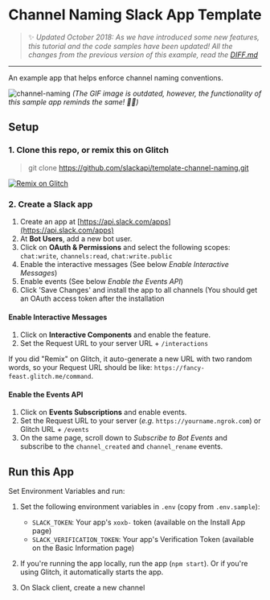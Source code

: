 # Channel Naming Slack App Template


> :sparkles: *Updated October 2018: As we have introduced some new features, this tutorial and the code samples have been updated! All the changes from the previous version of this example, read the [DIFF.md](DIFF.md)*


---

An example app that helps enforce channel naming conventions.

![channel-naming](https://user-images.githubusercontent.com/700173/27057518-6b4a6d64-4f81-11e7-853c-702c803a95ee.gif)
*(The GIF image is outdated, however, the functionality of this sample app reminds the same! 🙇‍♀️)*

## Setup

### 1. Clone this repo, or remix this on Glitch

> git clone https://github.com/slackapi/template-channel-naming.git

[![Remix on Glitch](https://cdn.glitch.com/2703baf2-b643-4da7-ab91-7ee2a2d00b5b%2Fremix-button.svg)](https://glitch.com/edit/#!/remix/slack-channel-naming-blueprint)

### 2. Create a Slack app

1. Create an app at [https://api.slack.com/apps](https://api.slack.com/apps)
1. At **Bot Users**, add a new bot user.
1. Click on **OAuth & Permissions** and select the following scopes: `chat:write`, `channels:read`, `chat:write.public`
1. Enable the interactive messages (See below *Enable Interactive Messages*)
1. Enable events (See below *Enable the Events API*)
1. Click 'Save Changes' and install the app to all channels (You should get an OAuth access token after the installation

#### Enable Interactive Messages
1. Click on **Interactive Components** and enable the feature.
1. Set the Request URL to your server URL + `/interactions`

If you did "Remix" on Glitch, it auto-generate a new URL with two random words, so your Request URL should be like: `https://fancy-feast.glitch.me/command`. 

#### Enable the Events API
1. Click on **Events Subscriptions** and enable events.
1. Set the Request URL to your server (*e.g.* `https://yourname.ngrok.com`) or Glitch URL + `/events`
1. On the same page, scroll down to *Subscribe to Bot Events* and subscribe to the `channel_created` and `channel_rename` events.


## Run this App

Set Environment Variables and run:

1. Set the following environment variables in `.env` (copy from `.env.sample`):
    * `SLACK_TOKEN`: Your app's `xoxb-` token (available on the Install App page)
    * `SLACK_VERIFICATION_TOKEN`: Your app's Verification Token (available on the Basic Information page)
1. If you're running the app locally, run the app (`npm start`). Or if you're using Glitch, it automatically starts the app.

1. On Slack client, create a new channel
